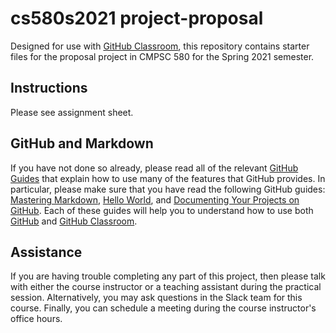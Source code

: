 # cs580s2021 project-proposal

Designed for use with [GitHub Classroom](https://classroom.github.com/), this
repository contains starter files for the proposal project in CMPSC 580 for the Spring 2021 semester.

## Instructions

Please see assignment sheet.

## GitHub and Markdown

If you have not done so already, please read all of the relevant [GitHub Guides](https://guides.github.com/) that explain how to use many of the features that GitHub provides. In particular, please make sure that you have read the following GitHub guides: [Mastering Markdown](https://guides.github.com/features/mastering-markdown/), [Hello World](https://guides.github.com/activities/hello-world/), and [Documenting Your Projects on GitHub](https://guides.github.com/features/wikis/). Each of these guides will help you to understand how to use both [GitHub](http://github.com) and [GitHub Classroom](https://classroom.github.com/).


## Assistance

If you are having trouble completing any part of this project, then please talk with either the course instructor or a teaching assistant during the practical session. Alternatively, you may ask questions in the Slack team for this course. Finally, you can schedule a meeting during the course instructor's office hours.
